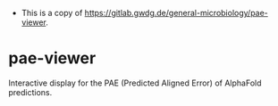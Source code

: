 - This is a copy of https://gitlab.gwdg.de/general-microbiology/pae-viewer.
# pae-viewer
Interactive display for the PAE (Predicted Aligned Error) of AlphaFold predictions.
